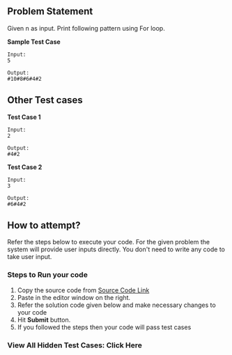 ## Problem Statement
Given n as input. Print following pattern using For loop.


**Sample Test Case**
```
Input:
5

Output:
#10#8#6#4#2
```

## Other Test cases

**Test Case 1**
```
Input:
2

Output:
#4#2
```
**Test Case 2**
```
Input:
3

Output:
#6#4#2
```

## How to attempt?
Refer the steps below to execute your code.
For the given problem the system will provide user inputs directly. You don't need to write any code to take user input.

### Steps to Run your code

1. Copy the source code from [Source Code Link](https://raw.githubusercontent.com/Aartiarora22/Lab_assignments/main/R6/T2/Main.java)
2. Paste in the editor window on the right.
3. Refer the solution code given below and make necessary changes to your code
4. Hit **Submit** button.
5. If you followed the steps then your code will pass test cases


### View All Hidden Test Cases: Click Here
